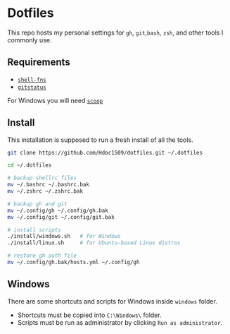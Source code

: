 # Dotfiles

This repo hosts my personal settings for `gh`, `git`,`bash`, `zsh`, and other
tools I commonly use.

## Requirements

- [`shell-fns`](https://github.com/Hdoc1598/shell-fns#installation)
- [`gitstatus`](https://github.com/romkatv/gitstatus)

For Windows you will need [`scoop`](https://github.com/ScoopInstaller/Install#installation)

## Install

This installation is supposed to run a fresh install of all the tools.

```bash
git clone https://github.com/Hdoc1509/dotfiles.git ~/.dotfiles

cd ~/.dotfiles

# backup shellrc files
mv ~/.bashrc ~/.bashrc.bak
mv ~/.zshrc ~/.zshrc.bak

# backup gh and git
mv ~/.config/gh ~/.config/gh.bak
mv ~/.config/git ~/.config/git.bak

# install scripts
./install/windows.sh   # for Windows
./install/linux.sh     # for Ubuntu-based Linux distros

# restore gh auth file
mv ~/.config/gh.bak/hosts.yml ~/.config/gh
```

## Windows

There are some shortcuts and scripts for Windows inside `windows` folder.

- Shortcuts must be copied into `C:\Windows\` folder.
- Scripts must be run as administrator by clicking `Run as administrator`.
